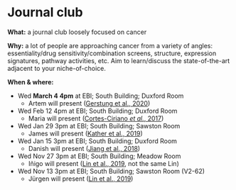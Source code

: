 # Journal club

**What:** a journal club loosely focused on cancer

**Why:** a lot of people are approaching cancer from a variety of angles: essentiality/drug sensitivity/combination screens, structure, expression signatures, pathway activities, etc. Aim to learn/discuss the state-of-the-art adjacent to your niche-of-choice.

**When & where:**

- Wed **March 4 4pm** at EBI; South Building; Duxford Room
  - Artem will present ([Gerstung et al., 2020](https://doi.org/10.1038/s41586-019-1907-7))
- Wed Feb 12 4pm at EBI; South Building; Duxford Room
  - Maria will present ([Cortes-Ciriano _et al._, 2017](https://doi.org/10.1038/ncomms15180))
- Wed Jan 29 3pm at EBI; South Building; Sawston Room
  - James will present ([Kather et al., 2019](https://doi.org/10.1038/s41591-019-0462-y))
- Wed Jan 15 3pm at EBI; South Building; Duxford Room
  - Danish will present ([Jiang et al., 2018](https://doi.org/10.1038/s41591-018-0136-1))
- Wed Nov 27 3pm at EBI; South Building; Meadow Room
  - Iñigo will present ([Lin et al., 2019](https://www.ncbi.nlm.nih.gov/pmc/articles/PMC6629722), not the same Lin)
- Wed Nov 13 3pm at EBI; South Building; Sawston Room (V2-62)
  - Jürgen will present ([Lin et al., 2019](http://doi.org/10.1126/scitranslmed.aaw8412))

